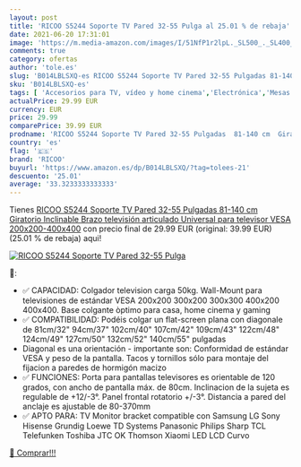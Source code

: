 ```yaml
---
layout: post
title: 'RICOO S5244 Soporte TV Pared 32-55 Pulga al 25.01 % de rebaja'
date: 2021-06-20 17:31:01
image: 'https://m.media-amazon.com/images/I/51NfP1r2lpL._SL500_._SL400_.jpg'
comments: true
category: ofertas
author: 'tole.es'
slug: 'B014LBLSXQ-es RICOO S5244 Soporte TV Pared 32-55 Pulgadas 81-140 cm...'
sku: 'B014LBLSXQ-es'
tags: [ 'Accesorios para TV, vídeo y home cinema','Electrónica','Mesas y soportes para TV','Soportes de pared y techo para TV','TV, vídeo y home cinema','ricoo','televisor', ]
actualPrice: 29.99 EUR
currency: EUR
price: 29.99
comparePrice: 39.99 EUR
prodname: 'RICOO S5244 Soporte TV Pared 32-55 Pulgadas  81-140 cm  Giratorio Inclinable Brazo televisión articulado Universal para televisor VESA 200x200-400x400'
country: 'es'
flag: '🇪🇸'
brand: 'RICOO'
buyurl: 'https://www.amazon.es/dp/B014LBLSXQ/?tag=tolees-21'
descuento: '25.01'
average: '33.3233333333333'
---
```


Tienes [RICOO S5244 Soporte TV Pared 32-55 Pulgadas  81-140 cm  Giratorio Inclinable Brazo televisión articulado Universal para televisor VESA 200x200-400x400](https://www.amazon.es/dp/B014LBLSXQ/?tag=tolees-21) con precio final de  29.99 EUR (original: 39.99 EUR) (25.01 %  de rebaja) aqui!

[![RICOO S5244 Soporte TV Pared 32-55 Pulga](https://m.media-amazon.com/images/I/51NfP1r2lpL._SL500_._SL400_.jpg)](https://www.amazon.es/dp/B014LBLSXQ/?tag=tolees-21)

🔎:

- ✅ CAPACIDAD: Colgador television carga 50kg. Wall-Mount para televisiones de estándar VESA 200x200 300x200 300x300 400x200 400x400. Base colgante òptimo para casa, home cinema y gaming
- ✅ COMPATIBILIDAD: Podéis colgar un flat-screen plana con diagonale de 81cm/32" 94cm/37" 102cm/40" 107cm/42" 109cm/43" 122cm/48" 124cm/49" 127cm/50" 132cm/52" 140cm/55" pulgadas
- Diagonal es una orientación - importante son: Conformidad de estándar VESA y peso de la pantalla. Tacos y tornillos sólo para montaje del fijacion a paredes de hormigón macizo
- ✅ FUNCIONES: Porta para pantallas televisores es orientable de 120 grados, con ancho de pantalla máx. de 80cm. Inclinacion de la sujeta es regulable de +12/-3°. Panel frontal rotatorio +/-3°. Distancia a pared del anclaje es ajustable de 80-370mm
- ✅ APTO PARA: TV Monitor bracket compatible con Samsung LG Sony Hisense Grundig Loewe TD Systems Panasonic Philips Sharp TCL Telefunken Toshiba JTC OK Thomson Xiaomi LED LCD Curvo

[🛒 Comprar!!!](https://www.amazon.es/dp/B014LBLSXQ/?tag=tolees-21)
